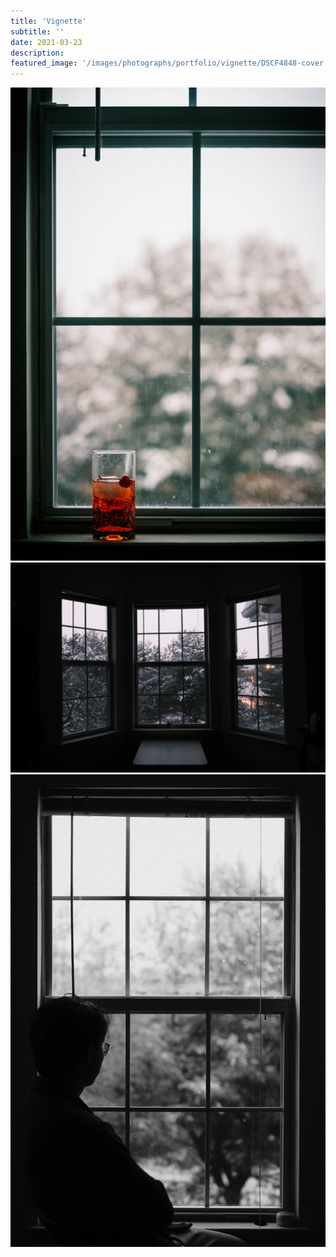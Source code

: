 ```yaml
---
title: 'Vignette'
subtitle: ''
date: 2021-03-23
description: 
featured_image: '/images/photographs/portfolio/vignette/DSCF4848-cover.jpg'
---
```


<div class="gallery" data-columns="2">
    <img src="/images/photographs/portfolio/vignette/DSCF4848.jpg">
    <img src="/images/photographs/portfolio/vignette/DSCF4865.JPG">
    <img src="/images/photographs/portfolio/vignette/DSF2952-2.jpg">
</div>